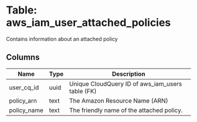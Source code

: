 
# Table: aws_iam_user_attached_policies
Contains information about an attached policy
## Columns
| Name        | Type           | Description  |
| ------------- | ------------- | -----  |
|user_cq_id|uuid|Unique CloudQuery ID of aws_iam_users table (FK)|
|policy_arn|text|The Amazon Resource Name (ARN)|
|policy_name|text|The friendly name of the attached policy.|
